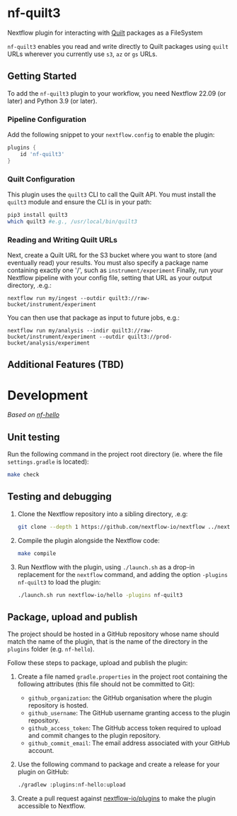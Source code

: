 # nf-quilt3

Nextflow plugin for interacting with [Quilt](https://quiltdata.com/) packages as a FileSystem

`nf-quilt3` enables you read and write directly to Quilt packages using `quilt` URLs
wherever you currently use `s3`, `az` or `gs` URLs.


## Getting Started

To add the `nf-quilt3` plugin to your workflow, you need Nextflow 22.09 (or later) and Python 3.9 (or later).

### Pipeline Configuration

Add the following snippet to your `nextflow.config` to enable the plugin:
```groovy
plugins {
    id 'nf-quilt3'
}
```

### Quilt Configuration

This plugin uses the `quilt3` CLI to call the Quilt API.
You must install the `quilt3` module and ensure the CLI is in your path:

```bash
pip3 install quilt3
which quilt3 #e.g., /usr/local/bin/quilt3
```

### Reading and Writing Quilt URLs

Next, create a Quilt URL for the S3 bucket where you want to store (and eventually read) your results.
You must also specify a package name containing exactly one '/', such as `instrument/experiment`
Finally, run your Nextflow pipeline with your config file, setting that URL as your output directory, .e.g.:

```
nextflow run my/ingest --outdir quilt3://raw-bucket/instrument/experiment
```

You can then use that package as input to future jobs, e.g.:

```
nextflow run my/analysis --indir quilt3://raw-bucket/instrument/experiment --outdir quilt3://prod-bucket/analysis/experiment
```

## Additional Features (TBD)



# Development

_Based on [nf-hello](https://github.com/nextflow-io/nf-hello)_

## Unit testing

Run the following command in the project root directory (ie. where the file `settings.gradle` is located):

```bash
make check
```

## Testing and debugging

1. Clone the Nextflow repository into a sibling directory, .e.g:

    ```bash
    git clone --depth 1 https://github.com/nextflow-io/nextflow ../nextflow
    ```

2. Compile the plugin alongside the Nextflow code:
    ```bash
    make compile
    ```

3. Run Nextflow with the plugin, using `./launch.sh` as a drop-in replacement for the `nextflow` command, and adding the option `-plugins nf-quilt3` to load the plugin:
    ```bash
    ./launch.sh run nextflow-io/hello -plugins nf-quilt3
    ```

## Package, upload and publish

The project should be hosted in a GitHub repository whose name should match the name of the plugin, that is the name of the directory in the `plugins` folder (e.g. `nf-hello`).

Follow these steps to package, upload and publish the plugin:

1. Create a file named `gradle.properties` in the project root containing the following attributes (this file should not be committed to Git):

   * `github_organization`: the GitHub organisation where the plugin repository is hosted.
   * `github_username`: The GitHub username granting access to the plugin repository.
   * `github_access_token`: The GitHub access token required to upload and commit changes to the plugin repository.
   * `github_commit_email`: The email address associated with your GitHub account.

2. Use the following command to package and create a release for your plugin on GitHub:
    ```bash
    ./gradlew :plugins:nf-hello:upload
    ```

3. Create a pull request against [nextflow-io/plugins](https://github.com/nextflow-io/plugins/blob/main/plugins.json) to make the plugin accessible to Nextflow.
